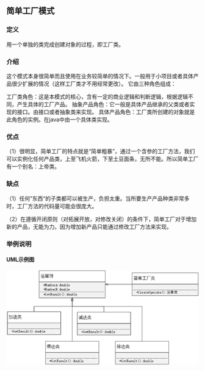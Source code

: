 ## 简单工厂模式

### 定义

用一个单独的类完成创建对象的过程，即工厂类。

### 介绍

这个模式本身很简单而且使用在业务较简单的情况下。一般用于小项目或者具体产品很少扩展的情况（这样工厂类才不用经常更改）。 它由三种角色组成：

工厂类角色：这是本模式的核心，含有一定的商业逻辑和判断逻辑，根据逻辑不同，产生具体的工厂产品。
抽象产品角色：它一般是具体产品继承的父类或者实现的接口。由接口或者抽象类来实现。
具体产品角色：工厂类所创建的对象就是此角色的实例。在java中由一个具体类实现。

### 优点

（1）很明显，简单工厂的特点就是“简单粗暴”，通过一个含参的工厂方法，我们可以实例化任何产品类，上至飞机火箭，下至土豆面条，无所不能。所以简单工厂有一个别名：上帝类。

### 缺点

（1）任何”东西“的子类都可以被生产，负担太重。当所要生产产品种类非常多时，工厂方法的代码量可能会很庞大。

（2）在遵循开闭原则（对拓展开放，对修改关闭）的条件下，简单工厂对于增加新的产品，无能为力。因为增加新产品只能通过修改工厂方法来实现。

### 举例说明

#### UML示例图

![简单工厂示例](Images/简单工厂.jpg)
